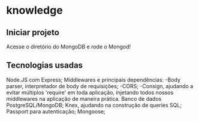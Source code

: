 # knowledge

## Iniciar projeto

Acesse o diretório do MongoDB e rode o Mongod!


## Tecnologias usadas

Node.JS com Express;
Middlewares e principais dependências:
  -Body parser, interpretador de body de requisições;
  -CORS;
  -Consign, ajudando a evitar múltiplos 'require' em toda aplicação, injetando todos nossos middlewares na aplicação de maneira prática.
Banco de dados PostgreSQL/MongoDB;
Knex, ajudando na construção de queries SQL;
Passport para autenticação;
Mongoose;
